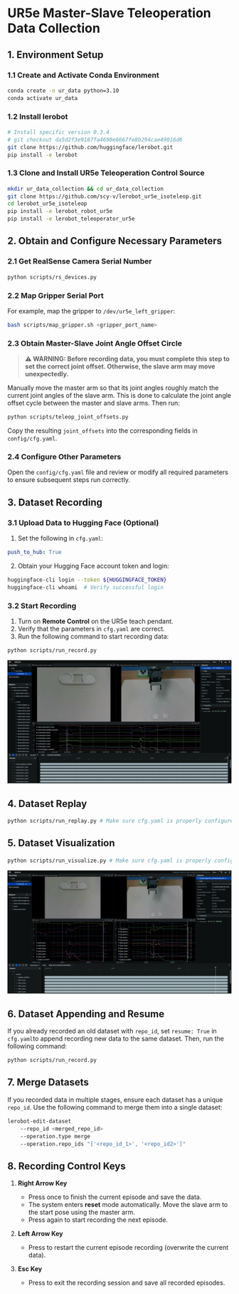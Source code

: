 # UR5e Master-Slave Teleoperation Data Collection
## 1. Environment Setup
### 1.1 Create and Activate Conda Environment
```bash
conda create -n ur_data python=3.10
conda activate ur_data
```

### 1.2 Install lerobot
```bash
# Install specific version 0.3.4
# git checkout da5d2f3e9187fa4690e6667fe8b294cae49016d6
git clone https://github.com/huggingface/lerobot.git
pip install -e lerobot
```

### 1.3 Clone and Install UR5e Teleoperation Control Source
```bash
mkdir ur_data_collection && cd ur_data_collection
git clone https://github.com/scy-v/lerobot_ur5e_isoteleop.git
cd lerobot_ur5e_isoteleop
pip install -e lerobot_robot_ur5e
pip install -e lerobot_teleoperator_ur5e
```

## 2. Obtain and Configure Necessary Parameters

### 2.1 Get RealSense Camera Serial Number
```bash
python scripts/rs_devices.py
```

### 2.2 Map Gripper Serial Port
For example, map the gripper to `/dev/ur5e_left_gripper`:
```bash
bash scripts/map_gripper.sh <gripper_port_name>
```
### 2.3 Obtain Master-Slave Joint Angle Offset Circle
> **⚠️ WARNING: Before recording data, you must complete this step to set the correct joint offset. Otherwise, the slave arm may move unexpectedly.**


Manually move the master arm so that its joint angles roughly match the current joint angles of the slave arm. This is done to calculate the joint angle offset cycle between the master and slave arms. Then run:
```bash
python scripts/teleop_joint_offsets.py
```
Copy the resulting `joint_offsets` into the corresponding fields in `config/cfg.yaml`.

### 2.4 Configure Other Parameters
Open the `config/cfg.yaml` file and review or modify all required parameters to ensure subsequent steps run correctly.

## 3. Dataset Recording

### 3.1 Upload Data to Hugging Face (Optional)
1. Set the following in `cfg.yaml`:
```yaml
push_to_hub: True
```
2. Obtain your Hugging Face account token and login:
```bash
huggingface-cli login --token ${HUGGINGFACE_TOKEN} 
huggingface-cli whoami  # Verify successful login
```

### 3.2 Start Recording
1. Turn on **Remote Control** on the UR5e teach pendant.  
2. Verify that the parameters in `cfg.yaml` are correct.  
3. Run the following command to start recording data:
```bash
python scripts/run_record.py
```
![record_image](assets/record.png)

## 4. Dataset Replay
```bash
python scripts/run_replay.py # Make sure cfg.yaml is properly configured
```

## 5. Dataset Visualization
```bash
python scripts/run_visualize.py # Make sure cfg.yaml is properly configured
```
![record_image](assets/visualize.png)

## 6. Dataset Appending and Resume
If you already recorded an old dataset with `repo_id`, set `resume: True` in `cfg.yaml`to append recording new data to the same dataset. Then, run the following command:
```bash
python scripts/run_record.py
```

## 7. Merge Datasets
If you recorded data in multiple stages, ensure each dataset has a unique `repo_id`. Use the following command to merge them into a single dataset:
```bash
lerobot-edit-dataset 
    --repo_id <merged_repo_id> 
    --operation.type merge 
    --operation.repo_ids "['<repo_id_1>', '<repo_id2>']"
```

## 8. Recording Control Keys

1. **Right Arrow Key**  
   - Press once to finish the current episode and save the data.  
   - The system enters **reset** mode automatically. Move the slave arm to the start pose using the master arm.  
   - Press again to start recording the next episode.

2. **Left Arrow Key**  
   - Press to restart the current episode recording (overwrite the current data).

3. **Esc Key**  
   - Press to exit the recording session and save all recorded episodes.

